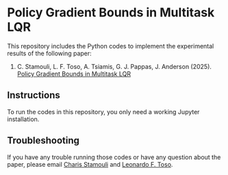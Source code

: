 # Policy Gradient Bounds in Multitask LQR

This repository includes the Python codes to implement the experimental results of the following paper:

1) C. Stamouli, L. F. Toso, A. Tsiamis, G. J. Pappas, J. Anderson (2025). [Policy Gradient Bounds in Multitask LQR]()


## Instructions

To run the codes in this repository, you only need a working Jupyter installation.

## Troubleshooting

If you have any trouble running those codes or have any question about the paper, please email [Charis Stamouli](stamouli@seas.upenn.edu) and [Leonardo F. Toso](mailto:lt2879@columbia.edu).
